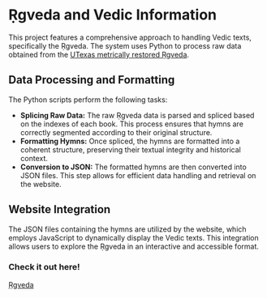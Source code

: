 <h1>Ṛgveda and Vedic Information</h1> 
<p>This project features a comprehensive approach to handling Vedic texts, specifically the Ṛgveda. The system uses Python to process raw data obtained from the <a href="https://lrc.la.utexas.edu/books/rigveda/">
UTexas metrically restored Ṛgveda</a>.</p>

<h2>Data Processing and Formatting</h2> 
<p>The Python scripts perform the following tasks:</p> 
<ul> <li><strong>Splicing Raw Data:</strong> The raw Ṛgveda data is parsed and spliced based on the indexes of each book. This process ensures that hymns are correctly segmented according to their original structure.</li> 
<li><strong>Formatting Hymns:</strong> Once spliced, the hymns are formatted into a coherent structure, preserving their textual integrity and historical context.</li> 
<li><strong>Conversion to JSON:</strong> The formatted hymns are then converted into JSON files. This step allows for efficient data handling and retrieval on the website.</li> 
</ul> 
<h2>Website Integration</h2> 
<p>The JSON files containing the hymns are utilized by the website, which employs JavaScript to dynamically display the Vedic texts. This integration allows users to explore the Ṛgveda in an interactive and accessible format.</p>

<h3>Check it out here!</h3>
<a link href="https://veda.neocities.org/">Ṛgveda</a>
